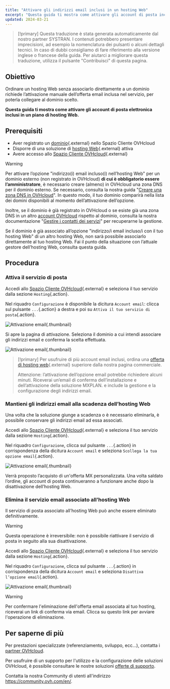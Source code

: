 ```yaml
---
title: "Attivare gli indirizzi email inclusi in un hosting Web"
excerpt: "Questa guida ti mostra come attivare gli account di posta inclusi nella tua soluzione di hosting Web"
updated: 2024-03-21
---
```


> [!primary]
> Questa traduzione è stata generata automaticamente dal nostro partner SYSTRAN. I contenuti potrebbero presentare imprecisioni, ad esempio la nomenclatura dei pulsanti o alcuni dettagli tecnici. In caso di dubbi consigliamo di fare riferimento alla versione inglese o francese della guida. Per aiutarci a migliorare questa traduzione, utilizza il pulsante "Contribuisci" di questa pagina.
>

## Obiettivo

Ordinare un hosting Web senza associarlo direttamente a un dominio richiede l’attivazione manuale dell’offerta email inclusa nel servizio, per poterla collegare al dominio scelto.

**Questa guida ti mostra come attivare gli account di posta elettronica inclusi in un piano di hosting Web.**

## Prerequisiti

- Aver registrato un [dominio](/links/web/domains){.external} nello Spazio Cliente OVHcloud
- Disporre di una soluzione di [hosting Web](/links/web/hosting){.external} attiva
- Avere accesso allo [Spazio Cliente OVHcloud](/links/manager){.external}

> [!warning]
>
> Per attivare l’opzione "indirizzo(i) email incluso(i) nell’hosting Web" per un dominio esterno (non registrato in OVHcloud) **di cui è obbligatorio essere l’amministratore**, è necessario creare (almeno) in OVHcloud una zona DNS per il dominio esterno. Se necessario, consulta la nostra guida "[Creare una zona DNS in OVHcloud](/pages/web_cloud/domains/dns_zone_create)". In questo modo, il tuo dominio comparirà nella lista dei domini disponibili al momento dell’attivazione dell’opzione.
>
> Inoltre, se il dominio è già registrato in OVHcloud o se esiste già una zona DNS in un altro [account OVHcloud](/links/manager) rispetto al dominio, consulta la nostra documentazione "[Gestire i contatti dei servizi](/pages/account_and_service_management/account_information/managing_contacts)" per recuperarne la gestione.
>
Se il dominio è già associato all’opzione "indirizzo/i email incluso/i con il tuo hosting Web" di un altro hosting Web, non sarà possibile associarlo direttamente al tuo hosting Web. Fai il punto della situazione con l’attuale gestore dell’hosting Web, consulta questa guida.
>

## Procedura

### Attiva il servizio di posta

Accedi allo [Spazio Cliente OVHcloud](/links/manager){.external} e seleziona il tuo servizio dalla sezione `Hosting`{.action}.

Nel riquadro `Configurazione` è disponibile la dicitura `Account email`: clicca sul pulsante `...`{.action} a destra e poi su `Attiva il tuo servizio di posta`{.action}.

![Attivazione email](images/enable-email-included-webhosting.png){.thumbnail}

Si apre la pagina di attivazione. Seleziona il dominio a cui intendi associare gli indirizzi email e conferma la scelta effettuata.

![Attivazione email](images/order-activate-email-included-webhosting-step-1.png){.thumbnail}

> [!primary]
> Per usufruire di più account email inclusi, ordina una [offerta di hosting web](/links/web/hosting){.external} superiore dalla nostra pagina commerciale.
>
> Attenzione: l’attivazione dell’opzione email potrebbe richiedere alcuni minuti. Riceverai un’email di conferma dell’installazione e dell’attivazione della soluzione MXPLAN. e include la gestione e la configurazione degli indirizzi email.
>

### Mantieni gli indirizzi email alla scadenza dell’hosting Web

Una volta che la soluzione giunge a scadenza o è necessario eliminarla, è possibile conservare gli indirizzi email ad essa associati.

Accedi allo [Spazio Cliente OVHcloud](/links/manager){.external} e seleziona il tuo servizio dalla sezione `Hosting`{.action}.

Nel riquadro `Configurazione`, clicca sul pulsante `...`{.action} in corrispondenza della dicitura `Account email` e seleziona `Scollega la tua opzione email`{.action}.

![Attivazione email](images/detach-email-included-webhosting.png){.thumbnail}

Verrà proposto l’acquisto di un'offerta MX personalizzata. Una volta saldato l’ordine, gli account di posta continueranno a funzionare anche dopo la disattivazione dell’hosting Web.
 
### Elimina il servizio email associato all’hosting Web

Il servizio di posta associato all’hosting Web può anche essere eliminato definitivamente.

> [!warning]
>
> Questa operazione è irreversibile: non è possibile riattivare il servizio di posta in seguito alla sua disattivazione.

Accedi allo [Spazio Cliente OVHcloud](/links/manager){.external} e seleziona il tuo servizio dalla sezione `Hosting`{.action}.

Nel riquadro `Configurazione`, clicca sul pulsante `...`{.action} in corrispondenza della dicitura `Account email` e seleziona `Disattiva l’opzione email`{.action}.

![Attivazione email](images/cancel-email-included-webhosting.png){.thumbnail}

> [!warning]
>
> Per confermare l'eliminazione dell'offerta email associata al tuo hosting, riceverai un link di conferma via email. Clicca su questo link per avviare l'operazione di eliminazione.

## Per saperne di più

Per prestazioni specializzate (referenziamento, sviluppo, ecc...), contatta i [partner OVHcloud](/links/partner).

Per usufruire di un supporto per l'utilizzo e la configurazione delle soluzioni OVHcloud, è possibile consultare le nostre soluzioni [offerte di supporto](/links/support).

Contatta la nostra Community di utenti all'indirizzo <https://community.ovh.com/en/>.